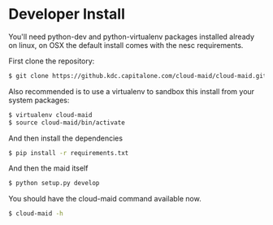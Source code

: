 # Developer Install



You'll need python-dev and python-virtualenv packages installed already on linux, on
OSX the default install comes with the nesc requirements.

First clone the repository:

```bash
$ git clone https://github.kdc.capitalone.com/cloud-maid/cloud-maid.git
```

Also recommended is to use a virtualenv to sandbox this install from your system packages:

```bash
$ virtualenv cloud-maid
$ source cloud-maid/bin/activate
```

And then install the dependencies

```bash
$ pip install -r requirements.txt
```

And then the maid itself

```bash
$ python setup.py develop
```

You should have the cloud-maid command available now.

```bash
$ cloud-maid -h
```


